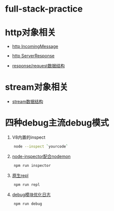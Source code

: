 # full-stack-practice

# http对象相关

- [http IncomingMessage](./http/incoming.js)

- [http ServerResponse](./http/response.js)

- [response/request数据结构](./http/http.md)

# stream对象相关

- [stream数据结构](./stream/stream.md)


# 四种debug主流debug模式

1. V8内置的inspect

```bash
	node --inspect `yourcode`
```

2. [node-inspector配合nodemon](./debug/node-inspector.js)

```bash
	npm run inspector
```

3. [原生repl](./debug/repl.js)

```bash
	npm run repl
```

4. [debug模块优化日志](./debug/debug.js)

```bash
	npm run debug
```
